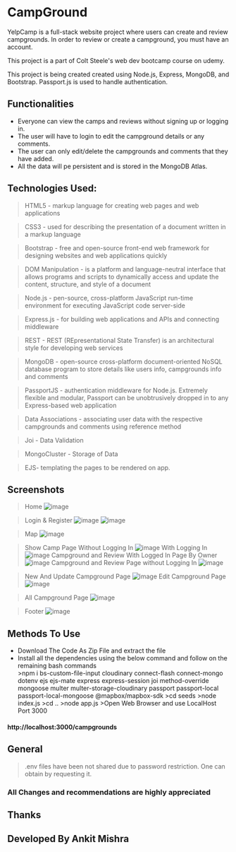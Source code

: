 # CampGround

<p>YelpCamp is a full-stack website project where users can create and review campgrounds. In order to review or create a campground, you must have an account. </p>
<p>This project is a part of Colt Steele's web dev bootcamp course on udemy.</p>
<p>This project is being created created using Node.js, Express, MongoDB, and Bootstrap. Passport.js is used to handle authentication.</p>

<h2>Functionalities</h2>
<ul>
  <li>Everyone can view the camps and reviews without signing up or logging in.</li>
  <li>The user will have to login to edit the campground details or any comments.</li>
  <li>The user can only edit/delete the campgrounds and comments that they have added.</li>
  <li>All the data will pe persistent and is stored in the MongoDB Atlas.</li>
</ul>

## Technologies Used:

>HTML5 - markup language for creating web pages and web applications

>CSS3 - used for describing the presentation of a document written in a markup language

>Bootstrap - free and open-source front-end web framework for designing websites and web applications quickly

>DOM Manipulation - is a platform and language-neutral interface that allows programs and scripts to dynamically access and update the content, structure, and style of a document

>Node.js - pen-source, cross-platform JavaScript run-time environment for executing JavaScript code server-side

>Express.js - for building web applications and APIs and connecting middleware

>REST - REST (REpresentational State Transfer) is an architectural style for developing web services

>MongoDB - open-source cross-platform document-oriented NoSQL database program to store details like users info, campgrounds info and comments

>PassportJS - authentication middleware for Node.js. Extremely flexible and modular, Passport can be unobtrusively dropped in to any Express-based web application

>Data Associations - associating user data with the respective campgrounds and comments using reference method

>Joi - Data Validation

>MongoCluster - Storage of Data

>EJS- templating the pages to be rendered on app.

## Screenshots
>Home
>![image](https://github.com/Ankit77760/CampGround/assets/115404574/c4415365-cae2-4e34-b135-48e6417c0b74)

 >Login & Register
>![image](https://github.com/Ankit77760/CampGround/assets/115404574/6301da87-371c-4daa-9087-5256c9a0654b)
>![image](https://github.com/Ankit77760/CampGround/assets/115404574/683b496c-2d90-4e3c-a466-bff3143cd682)

>Map
>![image](https://github.com/Ankit77760/CampGround/assets/115404574/9d7592e6-96b8-49db-ae89-e7edc7d25871)

>Show Camp Page
>Without Logging In
>![image](https://github.com/Ankit77760/CampGround/assets/115404574/dc004439-aaf7-4b77-875a-c0c257eec128)
>With Logging In
>![image](https://github.com/Ankit77760/CampGround/assets/115404574/ce2669c1-cc47-4a9a-be6e-c0ec0fa828d1)
>Campground and Review With Logged In Page By Owner
>![image](https://github.com/Ankit77760/CampGround/assets/115404574/2fafac0f-bc73-49f9-af35-077256410687)
>Campground and Review Page without Logging In
>![image](https://github.com/Ankit77760/CampGround/assets/115404574/773ae4a3-f325-4985-9d56-503655aec60e)

>New And Update Campground Page
>![image](https://github.com/Ankit77760/CampGround/assets/115404574/559132c8-d61e-4c6c-bb6c-7fc07b20d90d)
>Edit Campground Page
>![image](https://github.com/Ankit77760/CampGround/assets/115404574/3d25025a-aee9-4f92-bb37-7139c4599817)

>All Campground Page
>![image](https://github.com/Ankit77760/CampGround/assets/115404574/28c3b731-cde4-4f41-9bba-0a752600959d)

>Footer
>![image](https://github.com/Ankit77760/CampGround/assets/115404574/9bd32834-cbfd-4e07-ab99-c297d78ef8ce)

## Methods To Use
<ul> 
<li>Download The Code As Zip File and extract the file</li>
<li>Install all the dependencies using the below command and follow on the remaining bash commands</li>
>npm i bs-custom-file-input cloudinary connect-flash connect-mongo dotenv ejs ejs-mate express express-session joi method-override mongoose multer multer-storage-cloudinary passport passport-local passport-local-mongoose @mapbox/mapbox-sdk
>cd seeds
>node index.js
>cd ..
>node app.js
>Open Web Browser and use LocalHost Port 3000
</ul>
<h4>http://localhost:3000/campgrounds</h4>

## General
>.env files have been not shared due to password restriction. One can obtain by requesting it.

<h3>All Changes and recommendations are highly appreciated </h3>

## Thanks 
## Developed By Ankit Mishra



